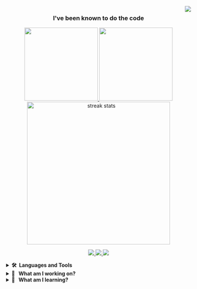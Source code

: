 <img align="right" src="https://visitor-badge.laobi.icu/badge?page_id=jetjacobs.jetjacobs" />

<h3 align="center">I've been known to do the code</h3> 

<p align="center">
	<a href="https://github.com/jetjacobs">
	  <img height=200 src="https://github-readme-stats.vercel.app/api?username=jetjacobs&show_icons=true&theme=onedark" />
	</a>
	<a href="https://github.com/jetjacobs">
	  <img height=200 src="https://github-readme-stats.vercel.app/api/top-langs/?username=jetjacobs&layout=donut&langs_count=8&card_width=320" />
	</a>
	<img width=390 align="center" src="https://streak-stats.demolab.com?user=JetJacobs&theme=onedark&border_radius=10" alt="streak stats"/>
</p>

<p align="center"> 
  <a href="mailto:jetjacobs@alumni.iastate.edu">
    <img src="https://img.shields.io/badge/Gmail-333333?style=for-the-badge&logo=gmail&logoColor=red" />
  </a>
  <a href="https://linkedin.com/in/jet-jacobs" target="_blank">
    <img src="https://img.shields.io/badge/LinkedIn-0077B5?style=for-the-badge&logo=linkedin&logoColor=white" target="_blank" />
  </a>
  <a href="https://jetjacobs.github.io" target="_blank">
     <img src="https://img.shields.io/badge/Portfolio-FF5722?style=for-the-badge&logo=todoist&logoColor=white" target="_blank" /> <!-- sqlite, safari, google-chrome are other good icon options -->
  </a>
</p>


<!-- 🔗 &nbsp;**Connect with me**
<p align="left">
<a href="https://dev.to/gautamkrishnar" target="blank"><img align="center" src="https://cdn.jsdelivr.net/npm/simple-icons@3.0.1/icons/dev-dot-to.svg" alt="gautamkrishnar" height="30" width="40" /></a>
<a href="https://twitter.com/gautamkrishnar" target="blank"><img align="center" src="https://raw.githubusercontent.com/rahuldkjain/github-profile-readme-generator/master/src/images/icons/Social/twitter.svg" alt="gautamkrishnar" height="30" width="40" /></a>
<a href="https://linkedin.com/in/gautamkrishnar" target="blank"><img align="center" src="https://raw.githubusercontent.com/rahuldkjain/github-profile-readme-generator/master/src/images/icons/Social/linked-in-alt.svg" alt="gautamkrishnar" height="30" width="40" /></a>
<a href="https://stackoverflow.com/users/4214976" target="blank"><img align="center" src="https://raw.githubusercontent.com/rahuldkjain/github-profile-readme-generator/master/src/images/icons/Social/stack-overflow.svg" alt="4214976" height="30" width="40" /></a>
<a href="https://instagram.com/gautamkrishnar" target="blank"><img align="center" src="https://raw.githubusercontent.com/rahuldkjain/github-profile-readme-generator/master/src/images/icons/Social/instagram.svg" alt="gautamkrishnar" height="30" width="40" /></a> ![Manjaro](https://img.shields.io/badge/Manjaro-35BF5C?style=for-the-badge&logo=Manjaro&logoColor=white)
![Visual Studio Code](https://img.shields.io/badge/Visual%20Studio%20Code-0078d7.svg?style=for-the-badge&logo=visual-studio-code&logoColor=white)
![Docker](https://img.shields.io/badge/docker-%230db7ed.svg?style=for-the-badge&logo=docker&logoColor=white)
![MongoDB](https://img.shields.io/badge/MongoDB-%234ea94b.svg?style=for-the-badge&logo=mongodb&logoColor=white)
![Express.js](https://img.shields.io/badge/express.js-%23404d59.svg?style=for-the-badge&logo=express&logoColor=%2361DAFB)
![React](https://img.shields.io/badge/react-%2320232a.svg?style=for-the-badge&logo=react&logoColor=%2361DAFB)
![NodeJS](https://img.shields.io/badge/node.js-6DA55F?style=for-the-badge&logo=node.js&logoColor=white)
![Go](https://img.shields.io/badge/go-%2300ADD8.svg?style=for-the-badge&logo=go&logoColor=white) -->


<details>
  <summary><b>🛠️&nbsp;&nbsp;Languages&nbsp;and&nbsp;Tools</b></summary>
  <br/>
  <p align="left">
	  <img src="https://img.shields.io/badge/Manjaro-35BF5C?style=for-the-badge&logo=Manjaro&logoColor=white"/>
	  <img src="https://img.shields.io/badge/Visual%20Studio%20Code-0078d7.svg?style=for-the-badge&logo=visual-studio-code&logoColor=white"/>
	  <img src="https://img.shields.io/badge/docker-%230db7ed.svg?style=for-the-badge&logo=docker&logoColor=white"/>
  </p>
  <p>
	<img src="https://img.shields.io/badge/MongoDB-%234ea94b.svg?style=for-the-badge&logo=mongodb&logoColor=white)"/>
	<img src="https://img.shields.io/badge/express.js-%23404d59.svg?style=for-the-badge&logo=express&logoColor=%2361DAFB"/>
	<img src="https://img.shields.io/badge/react-%2320232a.svg?style=for-the-badge&logo=react&logoColor=%2361DAFB"/>
	<img src="https://img.shields.io/badge/node.js-6DA55F?style=for-the-badge&logo=node.js&logoColor=white"/>
	<img src="https://img.shields.io/badge/go-%2300ADD8.svg?style=for-the-badge&logo=go&logoColor=white"/>
  </p>
</details>

<details>
	<summary><b>🔭 &nbsp;&nbsp;What&nbsp;am&nbsp;I&nbsp;working&nbsp;on?</b></summary>
	<br/>
	<ul>
		<li>Telerad - Biokinemetrics</li>
		<li>A IOT management app with accounts and real time data collection using MQTT</li>
		<li>A webhook library</li>
		<li>A machine learning expiriment with placments of POI on medical images</li>
	</ul>
</details>

<details>
	<summary><b>🌱 &nbsp;&nbsp;What&nbsp;am&nbsp;I&nbsp;learning?</b></summary>
	<br/>
	I have been drawn to machine learning as a way of taking large data sets (in my case medical images) and drawing meaningful conclusions from it. As of now this and IoT systems are my two main areas of interest.
</details>
